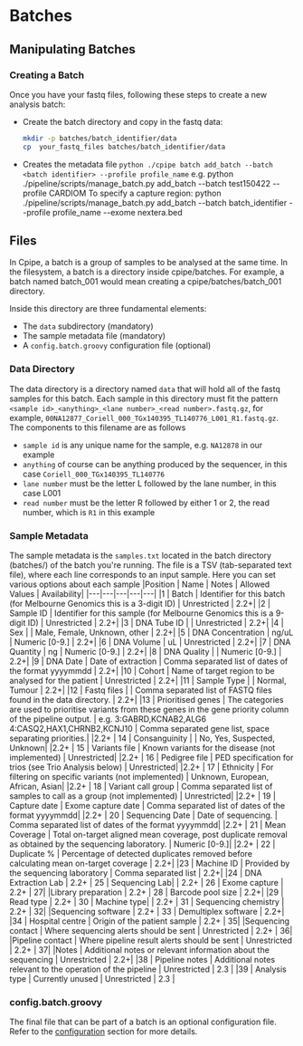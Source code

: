 # Batches
## Manipulating Batches
### Creating a Batch
Once you have your fastq files, following these steps to create a new analysis batch:
* Create the batch directory and copy in the fastq data:
    ```bash
    mkdir -p batches/batch_identifier/data
    cp  your_fastq_files batches/batch_identifier/data
    ```
* Creates the metadata file
    `python ./cpipe batch add_batch --batch <batch identifier> --profile profile_name`
e.g. python ./pipeline/scripts/manage_batch.py add_batch --batch test150422 --profile CARDIOM
To specify a capture region:
python ./pipeline/scripts/manage_batch.py add_batch --batch batch_identifier --profile profile_name --exome nextera.bed

## Files

In Cpipe, a batch is a group of samples to be analysed at the same time. In the filesystem, a batch is a directory inside
 cpipe/batches. For example, a batch named batch_001 would mean creating a cpipe/batches/batch_001 directory.
 
Inside this directory are three fundamental elements:
 * The `data` subdirectory (mandatory) 
 * The sample metadata file (mandatory)
 * A `config.batch.groovy` configuration file (optional)
  
### Data Directory 
The data directory is a directory named `data` that will hold all of the fastq samples for this batch. 
Each sample in this directory  must fit the pattern `<sample id>_<anything>_<lane number>_<read number>.fastq.gz`, for 
example, `00NA12877_Coriell_000_TGx140395_TL140776_L001_R1.fastq.gz`. The components to this filename are as follows
* `sample id` is any unique name for the sample, e.g. `NA12878` in our example
* `anything` of course can be anything produced by the sequencer, in this case `Coriell_000_TGx140395_TL140776` 
* `lane number` must be the letter L followed by the lane number, in this case L001
* `read number` must be the letter R followed by either 1 or 2, the read number, which is `R1` in this example

### Sample Metadata
The sample metadata is the `samples.txt` located in the batch directory (batches/<batch name>) of the batch you're 
running. The file is a TSV (tab-separated text file), where each line corresponds to an input sample. Here you can set
various options about each sample
|Position | Name | Notes | Allowed Values | Availability|
|---|---|---|---|---|
|1 | Batch | Identifier for this batch (for Melbourne Genomics this is a 3-digit ID) | Unrestricted | 2.2+|
|2 | Sample ID | Identifier for this sample (for Melbourne Genomics this is a 9-digit ID) | Unrestricted | 2.2+|
|3 | DNA Tube ID |  	 | Unrestricted | 2.2+|
|4 | Sex |  	 | Male, Female, Unknown, other | 2.2+|
|5 | DNA Concentration | ng/uL | Numeric [0-9.] | 2.2+|
|6 | DNA Volume | uL | Unrestricted | 2.2+|
|7 | DNA Quantity | ng | Numeric [0-9.] | 2.2+|
|8 | DNA Quality |  	 | Numeric [0-9.] | 2.2+|
|9 | DNA Date | Date of extraction | Comma separated list of dates of the format  yyyymmdd | 2.2+|
|10 | Cohort | Name of target region to be analysed for the patient | Unrestricted | 2.2+|
|11 | Sample Type |  	 | Normal, Tumour | 2.2+|
|12 | Fastq files |  	 | Comma separated list of FASTQ files found in the data directory. | 2.2+|
|13 | Prioritised genes | The categories are used to prioritise variants from these genes in the gene priority column of the pipeline output. | e.g. 3:GABRD,KCNAB2,ALG6 4:CASQ2,HAX1,CHRNB2,KCNJ10 | Comma separated gene list, space separating priorities.|
|2.2+ | 14 | Consanguinity |  	 | No, Yes, Suspected, Unknown|
|2.2+ | 15 | Variants file | Known variants for the disease (not implemented) | Unrestricted|
|2.2+ | 16 | Pedigree file | PED specification for trios (see Trio Analysis below) | Unrestricted|
|2.2+ | 17 | Ethnicity | For filtering on specific variants (not implemented) | Unknown, European, African, Asian|
|2.2+ | 18 | Variant call group | Comma separated list of samples to call as a group (not implemented) | Unrestricted|
|2.2+ | 19 | Capture date | Exome capture date | Comma separated list of dates of the format  yyyymmdd|
|2.2+ | 20 | Sequencing Date | Date of sequencing. | Comma separated list of dates of the format  yyyymmdd|
|2.2+ | 21 | Mean Coverage | Total on-target aligned mean coverage, post duplicate removal as obtained by the sequencing laboratory. | Numeric [0-9.]|
|2.2+ | 22 | Duplicate % | Percentage of detected duplicates removed before calculating mean on-target coverage |  	2.2+|
|23 | Machine ID | Provided by the sequencing laboratory | Comma separated list | 2.2+|
|24 | DNA Extraction Lab |  	 	2.2+ | 25 | Sequencing Lab|
| 	 	2.2+ | 26 | Exome capture |  	 	2.2+ | 27|
|Library preparation |  	 	2.2+ | 28 | Barcode pool size |  	 	2.2+|
|29 | Read type |  	 	2.2+ | 30 | Machine type|
| 	 	2.2+ | 31 | Sequencing chemistry |  	 	2.2+ | 32|
|Sequencing software |  	 	2.2+ | 33 | Demultiplex software |  	 	2.2+|
|34 | Hospital centre | Origin of the patient sample |  	2.2+ | 35|
|Sequencing contact | Where sequencing alerts should be sent | Unrestricted | 2.2+ | 36|
|Pipeline contact | Where pipeline result alerts should be sent | Unrestricted | 2.2+ | 37|
|Notes | Additional notes or relevant information about the sequencing | Unrestricted | 2.2+|
|38 | Pipeline notes | Additional notes relevant to the operation of the pipeline | Unrestricted | 2.3 |
|39 | Analysis type | Currently unused | Unrestricted | 2.3 |

### config.batch.groovy
The final file that can be part of a batch is an optional configuration file. Refer to the [configuration](configuration.md)
section for more details.